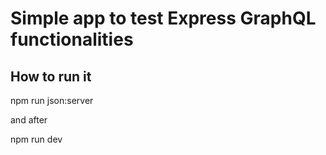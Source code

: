 # Simple app to test Express GraphQL functionalities

## How to run it

npm run json:server

and after

npm run dev